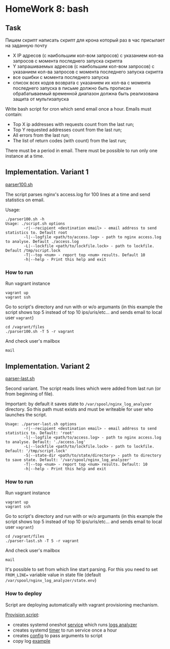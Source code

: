 # HomeWork 8: bash

## Task

Пишем скрипт
написать скрипт для крона
который раз в час присылает на заданную почту
- X IP адресов (с наибольшим кол-вом запросов) с указанием кол-ва запросов c момента последнего запуска скрипта
- Y запрашиваемых адресов (с наибольшим кол-вом запросов) с указанием кол-ва запросов c момента последнего запуска скрипта
- все ошибки c момента последнего запуска
- список всех кодов возврата с указанием их кол-ва с момента последнего запуска
в письме должно быть прописан обрабатываемый временной диапазон
должна быть реализована защита от мультизапуска

Write bash script for cron which send email once a hour. Emails must contain:
- Top X ip addresses with requests count from the last run;
- Top Y requested addresses count from the last run;
- All errors from the last run;
- The list of return codes (with count) from the last run;

There must be a period in email. There must be possible to run only one instance at a time.

## Implementation. Variant 1

[parser100.sh](./files/parser100.sh)

The script parses nginx's access.log for 100 lines at a time and send statistics on email.

Usage:
```shell
./parser100.sh -h
Usage: ./script.sh options
        -r|--recipient <destination email> - email address to send statistics to. Default root
        -l|--logfile <path/to/access.log> - path to nginx access.log to analyse. Default ./access.log
        -L|--lockfile <path/to/lockfile.lock> - path to lockfile. Default /tmp/script.lock
        -T|--top <num> - report top <num> results. Default 10
        -h|--help - Print this help and exit
```

### How to run

Run vagrant instance
```shell
vagrant up
vagrant ssh
```

Go to script's directory and run with or w/o argumants (in this example the script shows top 5 instead of top 10 ips/uris/etc... and sends email to local user `vagrant`)
```shell
cd /vagrant/files
./parser100.sh -T 5 -r vagrant
```

And check user's mailbox
```shell
mail
```

## Implementation. Variant 2

[parser-last.sh](./files/parser-last.sh)

Second variant. The script reads lines which were added from last run (or from beginning of file).

Important: by default it saves state to `/var/spool/nginx_log_analyzer` directory. So this path must exists and must be writeable for user who launches the script.

```shell
Usage: ./parser-last.sh options
        -r|--recipient <destination email> - email address to send statistics to. Default: 'root'
        -l|--logfile <path/to/access.log> - path to nginx access.log to analyse. Default: './access.log'
        -L|--lockfile <path/to/lockfile.lock> - path to lockfile. Default: '/tmp/script.lock'
        -S|--state-dir <path/to/state/directory> - path to directory to save state. Default: '/var/spool/nginx_log_analyzer'
        -T|--top <num> - report top <num> results. Default: 10
        -h|--help - Print this help and exit
```

### How to run

Run vagrant instance
```shell
vagrant up
vagrant ssh
```

Go to script's directory and run with or w/o argumants (in this example the script shows top 5 instead of top 10 ips/uris/etc... and sends email to local user `vagrant`)
```shell
cd /vagrant/files
./parser-last.sh -T 5 -r vagrant
```

And check user's mailbox
```shell
mail
```

It's possible to set from which line start parsing. For this you need to set `FROM_LINE=` variable value in state file (default `/var/spool/nginx_log_analyzer/state.env`)

### How to deploy

Script are deploying automatically with vagrant provisioning mechanism. 

[Provision script](./scripts/2-install.sh):
- creates systemd oneshot [service](./files/nla.service) which runs [logs analyzer](./files/parser-last.sh)
- creates systemd [timer](./giles/../files/nla.timer) to run service once a hour
- creates [config](./files/nla) to pass arguments to script
- copy log [example](./files/access.log)

